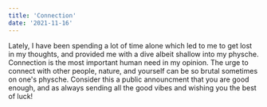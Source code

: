 ```yaml
---
title: 'Connection'
date: '2021-11-16'
---
```


Lately, I have been spending a lot of time alone which led to me to get lost in my thoughts, and provided me with a dive albeit shallow into my physche. Connection is the most important human need in my opinion. The urge to connect with other people, nature, and yourself can be so brutal sometimes on one's physche. Consider this a public announcment that you are good enough, and as always sending all the good vibes and wishing you the best of luck!